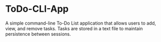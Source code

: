 # ToDo-CLI-App
A simple command-line To-Do List application that allows users to add, view, and remove tasks. Tasks are stored in a text file to maintain persistence between sessions.
